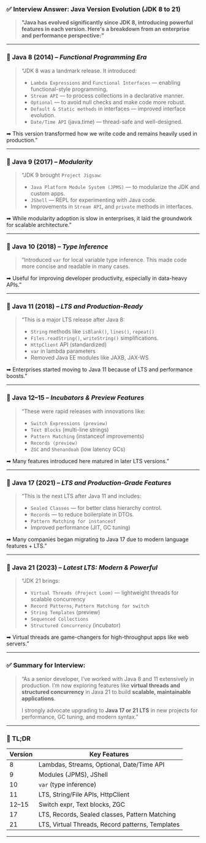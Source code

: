 ### ✅ Interview Answer: Java Version Evolution (JDK 8 to 21)

> **"Java has evolved significantly since JDK 8, introducing powerful features in each version. Here's a breakdown from an enterprise and performance perspective:"**

---

### 🔹 **Java 8 (2014)** – *Functional Programming Era*

> “JDK 8 was a landmark release. It introduced:
>
> - `Lambda Expressions` and `Functional Interfaces` — enabling functional-style programming.
> - `Stream API` — to process collections in a declarative manner.
> - `Optional` — to avoid null checks and make code more robust.
> - `Default & Static methods` in interfaces — improved interface evolution.
> - `Date/Time API` (java.time) — thread-safe and well-designed.

➡ This version transformed how we write code and remains heavily used in production.”

---

### 🔹 **Java 9 (2017)** – *Modularity*

> “JDK 9 brought `Project Jigsaw`:
>
> - `Java Platform Module System (JPMS)` — to modularize the JDK and custom apps.
> - `JShell` — REPL for experimenting with Java code.
> - Improvements in `Stream API`, and `private` methods in interfaces.

➡ While modularity adoption is slow in enterprises, it laid the groundwork for scalable architecture.”

---

### 🔹 **Java 10 (2018)** – *Type Inference*

> “Introduced `var` for local variable type inference. This made code more concise and readable in many cases.

➡ Useful for improving developer productivity, especially in data-heavy APIs.”

---

### 🔹 **Java 11 (2018)** – *LTS and Production-Ready*

> “This is a major LTS release after Java 8:
>
> - `String` methods like `isBlank()`, `lines()`, `repeat()`
> - `Files.readString()`, `writeString()` simplifications.
> - `HttpClient` API (standardized)
> - `var` in lambda parameters
> - Removed Java EE modules like JAXB, JAX-WS

➡ Enterprises started moving to Java 11 because of LTS and performance boosts.”

---

### 🔹 **Java 12–15** – *Incubators & Preview Features*

> “These were rapid releases with innovations like:
>
> - `Switch Expressions (preview)`
> - `Text Blocks` (multi-line strings)
> - `Pattern Matching` (instanceof improvements)
> - `Records (preview)`
> - `ZGC` and `Shenandoah` (low latency GCs)

➡ Many features introduced here matured in later LTS versions.”

---

### 🔹 **Java 17 (2021)** – *LTS and Production-Grade Features*

> “This is the next LTS after Java 11 and includes:
>
> - `Sealed Classes` — for better class hierarchy control.
> - `Records` — to reduce boilerplate in DTOs.
> - `Pattern Matching for instanceof`
> - Improved performance (JIT, GC tuning)

➡ Many companies began migrating to Java 17 due to modern language features + LTS.”

---

### 🔹 **Java 21 (2023)** – *Latest LTS: Modern & Powerful*

> “JDK 21 brings:
>
> - `Virtual Threads (Project Loom)` — lightweight threads for scalable concurrency
> - `Record Patterns`, `Pattern Matching for switch`
> - `String Templates` (preview)
> - `Sequenced Collections`
> - `Structured Concurrency` (incubator)

➡ Virtual threads are game-changers for high-throughput apps like web servers.”

---

### ✅ Summary for Interview:

> “As a senior developer, I’ve worked with Java 8 and 11 extensively in production. I’m now exploring features like **virtual threads and structured concurrency** in Java 21 to build **scalable, maintainable applications**.
>
> I strongly advocate upgrading to **Java 17 or 21 LTS** in new projects for performance, GC tuning, and modern syntax.”

---

### 🧠 TL;DR

| Version | Key Features                                      |
|---------|--------------------------------------------------|
| 8       | Lambdas, Streams, Optional, Date/Time API        |
| 9       | Modules (JPMS), JShell                           |
| 10      | `var` (type inference)                           |
| 11      | LTS, String/File APIs, HttpClient                |
| 12–15   | Switch expr, Text blocks, ZGC                    |
| 17      | LTS, Records, Sealed classes, Pattern Matching   |
| 21      | LTS, Virtual Threads, Record patterns, Templates |

---
